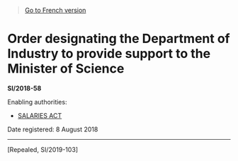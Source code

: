 > [Go to French version](/fr/Règlements/Textes%20réglementaires/2018/58.md)

# Order designating the Department of Industry to provide support to the Minister of Science

**SI/2018-58**

Enabling authorities: 
- [SALARIES ACT](/en/Acts/Revised%20Statutes%20of%20Canada/S/S-3.md)

Date registered: 8 August 2018

----------


[Repealed, SI/2019-103]

